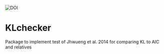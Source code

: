 ![DOI](https://zenodo.org/badge/99720792.svg)

# KLchecker
Package to implement test of Jhwueng et al. 2014 for comparing KL to AIC and relatives

